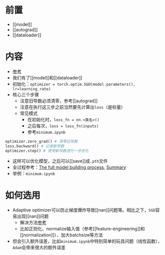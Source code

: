 # 前置
- [[model]]
- [[autograd]]
- [[dataloader]]
# 内容
- [参考](https://docs.microsoft.com/en-us/learn/modules/intro-machine-learning-pytorch/6-optimization)
- 我们有了[[model]]和[[dataloader]]
- 初始化：`optimizer = torch.optim.SGD(model.parameters(), lr=learning_rate)`
- 核心三个步骤
  - 注意旧导数必须清零，参考[[autograd]]
  - 注意在执行这三步之前当然要先计算出`loss`（是标量）
  - 常见模式
    - 在初始化时，`loss_fn = nn.<类名>()`
    - 之后每次，`loss = loss_fn(inputs)`
    - 参考`minimum.ipynb`

```python
optimizer.zero_grad() # 清零旧导数
loss.backward() # 记录新导数
optimizer.step() # 使用新导数进行一步优化
```
- 这样可以优化模型，之后可以[[save]]成`.pth`文件
- 全过程参考：[The full model building process](https://docs.microsoft.com/en-us/learn/modules/intro-machine-learning-pytorch/8-quickstart), [Summary](https://docs.microsoft.com/en-us/learn/modules/intro-machine-learning-pytorch/9-summary)
- 举例：`minimum.ipynb`
# 如何选用
- Adaptive optimizer可以防止梯度爆炸导致[[nan]]问题等。相比之下，`SGD`容易出现[[nan]]问题
  - 解决方法[参考](https://stackoverflow.com/questions/65654279/nan-values-with-sgd-optimizer-in-keras-for-regression-nn#:~:text=The%20NaNs%20in%20the%20loss%20function%20is%20mostly,long%20as%20you%20don%27t%20have%20a%20specific%20reason.)
  - 比如正则化、normalize输入值（参考[[feature-engineering]]和[[normalization]]）、加大batchsize等方法
- 但会引入额外误差，比如`minimum.ipynb`中特别简单的玩具问题（线性函数），`Adam`会带来很大的额外误差